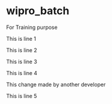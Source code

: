 # wipro_batch
For Training purpose

This is line 1

This is line 2

This is line 3

This is line 4

This change made by another developer

This is line 5
